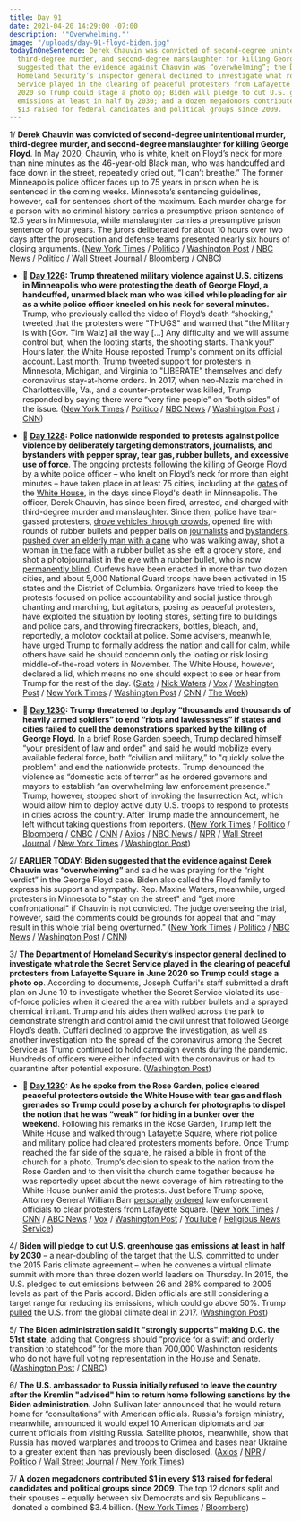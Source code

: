 ```yaml
---
title: Day 91
date: 2021-04-20 14:29:00 -07:00
description: '"Overwhelming."'
image: "/uploads/day-91-floyd-biden.jpg"
todayInOneSentence: Derek Chauvin was convicted of second-degree unintentional murder,
  third-degree murder, and second-degree manslaughter for killing George Floyd; Biden
  suggested that the evidence against Chauvin was “overwhelming”; the Department of
  Homeland Security’s inspector general declined to investigate what role the Secret
  Service played in the clearing of peaceful protesters from Lafayette Square in June
  2020 so Trump could stage a photo op; Biden will pledge to cut U.S. greenhouse gas
  emissions at least in half by 2030; and a dozen megadonors contributed $1 in every
  $13 raised for federal candidates and political groups since 2009.
---
```


1/ **Derek Chauvin was convicted of second-degree unintentional murder, third-degree murder, and second-degree manslaughter for killing George Floyd**. In May 2020, Chauvin, who is white, knelt on Floyd’s neck for more than nine minutes as the 46-year-old Black man, who was handcuffed and face down in the street, repeatedly cried out, “I can’t breathe.” The former Minneapolis police officer faces up to 75 years in prison when he is sentenced in the coming weeks. Minnesota’s sentencing guidelines, however, call for sentences short of the maximum. Each murder charge for a person with no criminal history carries a presumptive prison sentence of 12.5 years in Minnesota, while manslaughter carries a presumptive prison sentence of four years. The jurors deliberated for about 10 hours over two days after the prosecution and defense teams presented nearly six hours of closing arguments. ([New York Times](https://www.nytimes.com/live/2021/04/20/us/derek-chauvin-verdict-george-floyd) / [Politico](https://www.politico.com/news/2021/04/20/derek-chauvin-trial-verdict-george-floyd-483535) / [Washington Post](https://www.washingtonpost.com/nation/2021/04/20/derek-chauvin-trial-verdict/) / [NBC News](https://www.nbcnews.com/news/us-news/derek-chauvin-verdict-reached-trial-over-george-floyd-s-death-n1264565) / [Politico](https://www.politico.com/news/2021/04/20/derek-chauvin-trial-verdict-george-floyd-483535) / [Wall Street Journal](https://www.wsj.com/livecoverage/derek-chauvin-trial-verdict) / [Bloomberg](https://www.bloomberg.com/news/articles/2021-04-20/jury-reaches-verdict-in-george-floyd-murder-case-chauvin-update?srnd=premium&sref=MIBMEEoj) / [CNBC](https://www.cnbc.com/2021/04/20/derek-chauvin-trial-verdict.html))

* 📌 **[Day 1226](https://whatthefuckjusthappenedtoday.com/2020/05/29/day-1226/#1-trump-threatened-military-violence): Trump threatened military violence against U.S. citizens in Minneapolis who were protesting the death of George Floyd, a handcuffed, unarmed black man who was killed while pleading for air as a white police officer kneeled on his neck for several minutes.** Trump, who previously called the video of Floyd’s death “shocking," tweeted that the protesters were "THUGS" and warned that "the Military is with \[Gov. Tim Walz\] all the way \[...\] Any difficulty and we will assume control but, when the looting starts, the shooting starts. Thank you!” Hours later, the White House reposted Trump's comment on its official account. Last month, Trump tweeted support for protesters in Minnesota, Michigan, and Virginia to "LIBERATE" themselves and defy coronavirus stay-at-home orders. In 2017, when neo-Nazis marched in Charlottesville, Va., and a counter-protester was killed, Trump responded by saying there were “very fine people” on “both sides” of the issue. ([New York Times](https://www.nytimes.com/2020/05/29/us/politics/trump-looting-shooting.html) / [Politico](https://www.politico.com/news/2020/05/29/trump-threatens-to-unleash-gunfire-on-minnesota-protesters-288406) / [NBC News](https://www.nbcnews.com/politics/donald-trump/twitter-says-trump-violated-rules-against-glorifying-violence-places-public-n1217591) / [Washington Post](https://www.washingtonpost.com/nation/2020/05/29/trump-minneapolis-twitter-protest/) / [CNN](https://edition.cnn.com/2020/05/29/tech/trump-twitter-minneapolis/))

* 📌 **[Day 1228](https://whatthefuckjusthappenedtoday.com/2020/05/31/day-1228/#1-police-nationwide-responded-to-pro): Police nationwide responded to protests against police violence by deliberately targeting demonstrators, journalists, and bystanders with pepper spray, tear gas, rubber bullets, and excessive use of force**. The ongoing protests following the killing of George Floyd by a white police officer – who knelt on Floyd’s neck for more than eight minutes – have taken place in at least 75 cities, including at the [gates](https://www.washingtonpost.com/local/public-safety/trump-accuses-dc-mayor-of-refusing-to-help-secret-service-at-white-house-demonstration-over-killing-of-george-floyd/2020/05/30/9bb59212-a276-11ea-9590-1858a893bd59_story.html) of the [White House](https://www.nbcnews.com/politics/donald-trump/police-use-pepper-spray-protesters-gather-near-white-house-after-n1219751), in the days since Floyd's death in Minneapolis. The officer, Derek Chauvin, has since been fired, arrested, and charged with third-degree murder and manslaughter. Since then, police have tear-gassed protesters, [drove vehicles through crowds](https://www.cnn.com/2020/05/31/us/nypd-truck-george-floyd-protest/index.html), opened fire with rounds of rubber bullets and pepper balls on [journalists](https://www.vox.com/identities/2020/5/31/21276013/police-targeted-journalists-covering-george-floyd-protests) and [bystanders](https://twitter.com/tkerssen/status/1266921821653385225), [pushed over an elderly man with a cane](https://www.youtube.com/watch?v=rKeNdcMhoZE) who was walking away, shot a woman [in the face](https://twitter.com/KevinRKrause/status/1266898396339675137) with a rubber bullet as she left a grocery store, and shot a photojournalist in the eye with a rubber bullet, who is now [permanently blind](https://twitter.com/KillerMartinis/status/1266786161143537669?ref_src=twsrc%5Etfw%7Ctwcamp%5Etweetembed%7Ctwterm%5E1266786161143537669%7Ctwgr%5E&ref_url=https%3A%2F%2Fwww.vox.com%2Fidentities%2F2020%2F5%2F31%2F21276013%2Fpolice-targeted-journalists-covering-george-floyd-protests). Curfews have been enacted in more than two dozen cities, and about 5,000 National Guard troops have been activated in 15 states and the District of Columbia. Organizers have tried to keep the protests focused on police accountability and social justice through chanting and marching, but agitators, posing as peaceful protesters, have exploited the situation by looting stores, setting fire to buildings and police cars, and throwing firecrackers, bottles, bleach, and, reportedly, a molotov cocktail at police. Some advisers, meanwhile, have urged Trump to formally address the nation and call for calm, while others have said he should condemn only the looting or risk losing middle-of-the-road voters in November. The White House, however, declared a lid, which means no one should expect to see or hear from Trump for the rest of the day. ([Slate](https://slate.com/news-and-politics/2020/05/george-floyd-protests-police-violence.html?via=taps_top) / [Nick Waters](https://www.bellingcat.com/news/americas/2020/05/31/us-law-enforcement-are-deliberately-targeting-journalists-during-george-floyd-protests/) / [Vox](https://www.vox.com/2020/5/30/21275507/minneapolis-george-floyd-protests-police-violence) / [Washington Post](https://www.washingtonpost.com/politics/police-turn-more-aggressive-against-protesters-and-bystanders-alike-adding-to-violence-and-chaos/2020/05/31/588ad218-a32f-11ea-b619-3f9133bbb482_story.html) / [New York Times](https://www.nytimes.com/2020/05/30/us/minneapolis-floyd-protests.html?action=click&module=Spotlight&pgtype=Homepage) / [Washington Post](https://www.washingtonpost.com/nation/2020/05/31/george-floyd-protests-live-updates/) / [CNN](https://www.cnn.com/2020/05/31/politics/trump-protests-george-floyd/index.html) / [The Week](https://theweek.com/speedreads/917390/white-house-reportedly-divided-over-whether-trump-should-address-nation-amid-protests))

* 📌 **[Day 1230](https://whatthefuckjusthappenedtoday.com/2020/06/02/day-1230/#1-trump-threatened-to-deploy-%E2%80%9Cthousa): Trump threatened to deploy “thousands and thousands of heavily armed soldiers” to end “riots and lawlessness” if states and cities failed to quell the demonstrations sparked by the killing of George Floyd**. In a brief Rose Garden speech, Trump declared himself “your president of law and order" and said he would mobilize every available federal force, both “civilian and military,” to "quickly solve the problem" and end the nationwide protests. Trump denounced the violence as “domestic acts of terror” as he ordered governors and mayors to establish “an overwhelming law enforcement presence." Trump, however, stopped short of invoking the Insurrection Act, which would allow him to deploy active duty U.S. troops to respond to protests in cities across the country. After Trump made the announcement, he left without taking questions from reporters.  ([New York Times](https://www.nytimes.com/2020/06/01/us/politics/trump-governors.html) /  [Politico](https://www.politico.com/news/2020/06/01/trump-slams-governors-as-weak-crackdown-on-protests-294023) / [Bloomberg](https://www.bloomberg.com/news/articles/2020-06-01/trump-to-speak-at-white-house-amid-violent-nationwide-protests?srnd=premium&sref=MIBMEEoj) / [CNBC](https://www.cnbc.com/2020/06/01/trump-threatens-to-deploy-military-as-george-floyd-protests-continue-to-shake-the-us.html) / [CNN](https://www.cnn.com/2020/06/01/politics/donald-trump-national-address-race/index.html) / [Axios](https://www.axios.com/donald-trump-law-order-white-house-walk-a2d5ecb8-442c-4ab8-b845-b293ffad6710.html) / [NBC News](https://www.nbcnews.com/politics/politics-news/trump-considering-move-invoke-insurrection-act-n1221326) / [NPR](https://www.npr.org/2020/06/02/867565338/governors-push-back-on-trumps-threat-to-deploy-federal-troops-to-quell-unrest) / [Wall Street Journal](https://www.wsj.com/articles/minneapolis-unrest-subsides-as-cities-rage-over-death-of-george-floyd-11591018710?mod=breakingnews) / [New York Times](https://www.nytimes.com/2020/06/01/us/floyd-protests-live.html) / [Washington Post](https://www.washingtonpost.com/local/washington-dc-protest-white-house-george-floyd/2020/06/01/6b193d1c-a3c9-11ea-bb20-ebf0921f3bbd_story.html))

2/ **EARLIER TODAY: Biden suggested that the evidence against Derek Chauvin was “overwhelming”** and said he was praying for the “right verdict” in the George Floyd case. Biden also called the Floyd family to express his support and sympathy. Rep. Maxine Waters, meanwhile, urged protesters in Minnesota to "stay on the street" and "get more confrontational" if Chauvin is not convicted. The judge overseeing the trial, however, said the comments could be grounds for appeal that and "may result in this whole trial being overturned." ([New York Times](https://www.nytimes.com/2021/04/20/us/biden-calls-george-floyd-family.html?action=click&module=Top%20Stories&pgtype=Homepage) / [Politico](https://www.politico.com/news/2021/04/20/biden-chauvin-trial-guilty-verdict-483463) / [NBC News](https://www.nbcnews.com/news/us-news/president-biden-called-george-floyd-s-family-say-he-praying-n1264612) / [Washington Post](https://www.washingtonpost.com/politics/2021/04/20/joe-biden-live-updates/#link-JA3ASZGJBVCF7FTBO6A2EHW3MA) / [CNN](https://www.washingtonpost.com/politics/2021/04/20/joe-biden-live-updates/))

3/ **The Department of Homeland Security’s inspector general declined to investigate what role the Secret Service played in the clearing of peaceful protesters from Lafayette Square in June 2020 so Trump could stage a photo op**. According to documents, Joseph Cuffari's staff submitted a draft plan on June 10 to investigate whether the Secret Service violated its use-of-force policies when it cleared the area with rubber bullets and a sprayed chemical irritant. Trump and his aides then walked across the park to demonstrate strength and control amid the civil unrest that followed George Floyd’s death. Cuffari declined to approve the investigation, as well as another investigation into the spread of the coronavirus among the Secret Service as Trump continued to hold campaign events during the pandemic. Hundreds of officers were either infected with the coronavirus or had to quarantine after potential exposure. ([Washington Post](https://www.washingtonpost.com/politics/secret-service-trump-inspector-general/2021/04/19/87f20cc6-9eea-11eb-9d05-ae06f4529ece_story.html))

* 📌 **[Day 1230](https://whatthefuckjusthappenedtoday.com/2020/06/02/day-1230/#2-as-he-spoke-from-the-rose-garden-p): As he spoke from the Rose Garden, police cleared peaceful protesters outside the White House with tear gas and flash grenades so Trump could pose by a church for photographs to dispel the notion that he was “weak” for hiding in a bunker over the weekend**. Following his remarks in the Rose Garden, Trump left the White House and walked through Lafayette Square, where riot police and military police had cleared protesters moments before. Once Trump reached the far side of the square, he raised a bible in front of the church for a photo. Trump’s decision to speak to the nation from the Rose Garden and to then visit the church came together because he was reportedly upset about the news coverage of him retreating to the White House bunker amid the protests. Just before Trump spoke, Attorney General William Barr [personally](https://www.washingtonpost.com/politics/barr-personally-ordered-removal-of-protesters-near-white-house-leading-to-use-of-force-against-largely-peaceful-crowd/2020/06/02/0ca2417c-a4d5-11ea-b473-04905b1af82b_story.html) [ordered](https://www.cnn.com/2020/06/02/politics/barr-protests-white-house/index.html) law enforcement officials to clear protesters from Lafayette Square. ([New York Times](https://www.nytimes.com/2020/06/01/us/politics/trump-st-johns-church-bible.html) / [CNN](https://www.cnn.com/2020/06/01/politics/cnntv-bishop-trump-photo-op/index.html) / [ABC News](https://abcnews.go.com/Politics/national-guard-troops-deployed-white-house-trump-calls/story?id=71004151) / [Vox](https://www.vox.com/2020/6/1/21277610/monday-lafayette-square-tear-gas) / [Washington Post](https://www.washingtonpost.com/politics/inside-the-push-to-tear-gas-protesters-ahead-of-a-trump-photo-op/2020/06/01/4b0f7b50-a46c-11ea-bb20-ebf0921f3bbd_story.html) / [YouTube](https://www.youtube.com/watch?v=zQCHvK_pB7U) / [Religious News Service](https://religionnews.com/2020/06/02/ahead-of-trump-bible-photo-op-police-forcibly-expel-priest-from-st-johns-church-near-white-house/))

4/ **Biden will pledge to cut U.S. greenhouse gas emissions at least in half by 2030** – a near-doubling of the target that the U.S. committed to under the 2015 Paris climate agreement – when he convenes a virtual climate summit with more than three dozen world leaders on Thursday. In 2015, the U.S. pledged to cut emissions between 26 and 28% compared to 2005 levels as part of the Paris accord. Biden officials are still considering a target range for reducing its emissions, which could go above 50%. Trump [pulled](https://whatthefuckjusthappenedtoday.com/2017/06/01/Day-133/#1-trump-pulled-the-us-from-the-paris) the U.S. from the global climate deal in 2017. ([Washington Post](https://www.washingtonpost.com/climate-environment/2021/04/20/biden-climate-change/))

5/ **The Biden administration said it "strongly supports" making D.C. the 51st state**, adding that Congress should “provide for a swift and orderly transition to statehood” for the more than 700,000 Washington residents who do not have full voting representation in the House and Senate. ([Washington Post](https://www.washingtonpost.com/local/dc-politics/biden-dc-statehood-position/2021/04/20/31b86b92-a1e3-11eb-85fc-06664ff4489d_story.html) / [CNBC](https://www.cnbc.com/2021/04/20/biden-administration-backs-dc-statehood-urges-swift-action-as-house-prepares-to-vote-on-bill.html))

6/ **The U.S. ambassador to Russia initially refused to leave the country after the Kremlin "advised" him to return home following sanctions by the Biden administration**. John Sullivan later announced that he would return home for “consultations” with American officials. Russia's foreign ministry, meanwhile, announced it would expel 10 American diplomats and bar current officials from visiting Russia.
Satellite photos, meanwhile, show that Russia has moved warplanes and troops to Crimea and bases near Ukraine to a greater extent than has previously been disclosed. ([Axios](https://www.axios.com/john-sullivan-ambassador-russia-sanctions-5215f137-c473-42f8-a6ac-a49cf5b1f4b4.html) / [NPR](https://www.npr.org/2021/04/20/989032519/u-s-ambassador-to-russia-returns-to-washington-as-relations-sour-further) / [Politico](https://www.politico.com/news/2021/04/20/us-ambassador-russia-returning-washington-483409) / [Wall Street Journal](https://www.wsj.com/articles/satellite-images-show-russias-expanding-ukraine-buildup-11618917238?mod=djemalertNEWS) / [New York Times](https://www.nytimes.com/2021/04/20/world/europe/-ukraine-russia-putin-invasion.html))

7/ **A dozen megadonors contributed $1 in every $13 raised for federal candidates and political groups since 2009**. The top 12 donors split and their spouses – equally between six Democrats and six Republicans – donated a combined $3.4 billion. ([New York Times](https://www.nytimes.com/2021/04/20/us/politics/megadonors-political-spending.html) / [Bloomberg](https://www.bloomberg.com/news/articles/2021-04-20/top-12-political-donors-give-1-of-every-13-watchdog-says?srnd=politics-vp))